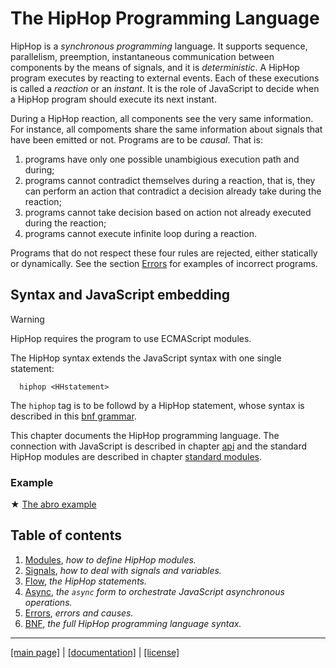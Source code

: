 <!-- ${ var doc = require( "hopdoc" ) }
${ var path = require( "path" ) }
${ var ROOT = path.dirname( module.filename ) } -->

The HipHop Programming Language
===============================

HipHop is a _synchronous programming_ language. It supports sequence,
parallelism, preemption, instantaneous communication between components
by the means of signals, and it is _deterministic_. A HipHop program 
executes by reacting to external events. Each of these executions is called
a _reaction_ or an _instant_. It is the role of JavaScript to decide when
a HipHop program should execute its next instant. 

During a HipHop reaction, all components see the very same
information.  For instance, all compoments share the same information
about signals that have been emitted or not. Programs are to be _causal_.
That is:

  1. programs have only one possible unambigious execution path and during;
  2. programs cannot contradict themselves during a reaction, that is, they
  can perform an action that contradict a decision already take during the
  reaction;
  3. programs cannot take decision based on action not already executed during
  the reaction;
  4. programs cannot execute infinite loop during a reaction.
  
Programs that do not respect these four rules are rejected, either 
statically or dynamically. See the section [Errors](./lang/error.md)
for examples of incorrect programs.


Syntax and JavaScript embedding
-------------------------------

> [!WARNING]
> HipHop requires the program to use ECMAScript modules.

The HipHop syntax extends the JavaScript syntax with one single
statement:

```ebnf
  hiphop <HHstatement>
```

The `hiphop` tag is to be followd by a HipHop statement, whose
syntax is described in this [bnf grammar](syntax/hiphop.bnf).

This chapter documents the HipHop programming language.  The
connection with JavaScript is described in chapter [api](./api.md) and
the standard HipHop modules are described in chapter [standard
modules](./stdmod.md).


### Example ###

&#x2605; [The abro example](../test/abro.hh.js)


Table of contents
-----------------

  1. [Modules](./module.md), _how to define HipHop modules._
  2. [Signals](./signal.md), _how to deal with signals and variables._
  3. [Flow](./flow.md), _the HipHop statements._
  4. [Async](./async.md), _the `async` form to orchestrate JavaScript asynchronous operations._
  5. [Errors](./error.md), _errors and causes._
  6. [BNF](../syntax/hiphop.bnf), _the full HipHop programming language syntax._


- - - - - - - - - - - - - - - - - - - - - - - - - - - 
[[main page]](../README.md) | [[documentation]](./README.md) | [[license]](./license.md)
